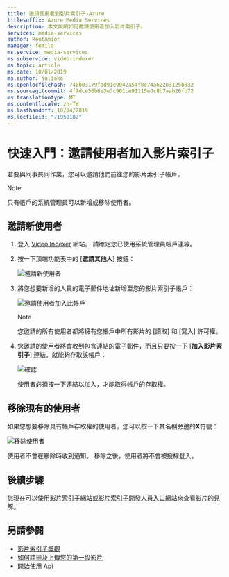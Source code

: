 ```yaml
---
title: 邀請使用者到影片索引子-Azure
titlesuffix: Azure Media Services
description: 本文說明如何邀請使用者加入影片索引子。
services: media-services
author: ReutAmior
manager: femila
ms.service: media-services
ms.subservice: video-indexer
ms.topic: article
ms.date: 10/01/2019
ms.author: juliako
ms.openlocfilehash: 740b03179fad91e9042a54f8e74a622b3125b832
ms.sourcegitcommit: 4f7dce56b6e3e3c901ce91115e0c8b7aab26fb72
ms.translationtype: MT
ms.contentlocale: zh-TW
ms.lasthandoff: 10/04/2019
ms.locfileid: "71950187"
---
```

# <a name="quickstart-invite-users-to-video-indexer"></a>快速入門：邀請使用者加入影片索引子

若要與同事共同作業，您可以邀請他們前往您的影片索引子帳戶。 

> [!NOTE]
> 只有帳戶的系統管理員可以新增或移除使用者。

## <a name="invite-new-users"></a>邀請新使用者

1. 登入 [Video Indexer](https://www.videoindexer.ai/) 網站。 請確定您已使用系統管理員帳戶連線。
1. 按一下頂端功能表中的 [**邀請其他人**] 按鈕：

   ![邀請新使用者](./media/invite-users/invite-users.png)

1. 將您想要新增的人員的電子郵件地址新增至您的影片索引子帳戶：

    ![邀請使用者加入此帳戶](./media/invite-users/invite-to-account.png)
        
    >[!NOTE]
    > 您邀請的所有使用者都將擁有您帳戶中所有影片的 [讀取] 和 [寫入] 許可權。
1. 您邀請的使用者將會收到包含連結的電子郵件，而且只要按一下 [**加入影片索引子**] 連結，就能夠存取該帳戶：

    ![確認](./media/invite-users/invite-msg.png)

    使用者必須按一下連結以加入，才能取得帳戶的存取權。 

## <a name="removing-existing-users"></a>移除現有的使用者

如果您想要移除具有帳戶存取權的使用者，您可以按一下其名稱旁邊的**X**符號：

![移除使用者](./media/invite-users/remove-users.png)

使用者不會在移除時收到通知。 移除之後，使用者將不會被授權登入。

## <a name="next-steps"></a>後續步驟

您現在可以使用[影片索引子網站](video-indexer-view-edit.md)或[影片索引子開發人員入口網站](video-indexer-use-apis.md)來查看影片的見解。

## <a name="see-also"></a>另請參閱

- [影片索引子概觀](video-indexer-overview.md)
- [如何註冊及上傳您的第一段影片](video-indexer-get-started.md)
- [開始使用 Api](video-indexer-use-apis.md)
